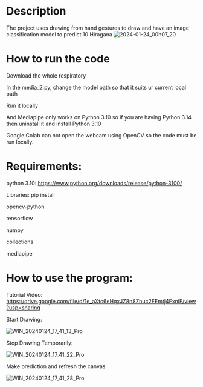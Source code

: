 # Description

The project uses drawing from hand gestures to draw and have an image classification model to predict 10 Hiragana
![2024-01-24_00h07_20](https://github.com/Deadspree/SML-Final/assets/91746877/cf9c6bea-8aa3-4775-9f7a-40111e95920c)

# How to run the code

Download the whole respiratory

In the media_2.py, change the model path so that it suits ur current local path

Run it locally

And Mediapipe only works on Python 3.10 so if you are having Python 3.14 then uninstall it and install Python 3.10

Google Colab can not open the webcam using OpenCV so the code must be run locally.

# Requirements:
python 3.10: https://www.python.org/downloads/release/python-3100/

Libraries: pip install 

opencv-python

tensorflow

numpy

collections

mediapipe

# How to use the program:

Tutorial Video:
https://drive.google.com/file/d/1e_aXtc6eHqxJZ8n8Zhuc2FEmtj4FxniF/view?usp=sharing

Start Drawing:

![WIN_20240124_17_41_13_Pro](https://github.com/Deadspree/SML-Final/assets/91746877/325d7a1d-e7f0-4040-af3b-e44682175eac)

Stop Drawing Temporarily:

![WIN_20240124_17_41_22_Pro](https://github.com/Deadspree/SML-Final/assets/91746877/706a2895-f44f-4458-a402-0fd14e0104e9)

Make prediction and refresh the canvas

![WIN_20240124_17_41_28_Pro](https://github.com/Deadspree/SML-Final/assets/91746877/afba3e6c-9bda-4c82-93ac-9d84683d45d4)


